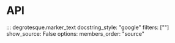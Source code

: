# API

::: degrotesque.marker_text
    docstring_style: "google"
    filters: [""]
    show_source: False
    options:
        members_order: "source"
